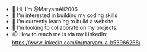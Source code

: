 - 👋 Hi, I’m @MaryamAli2006
- 👀 I’m interested in building my coding skills
- 🌱 I’m currently learning to build a website
- 💞️ I’m looking to collaborate on my projects.
- 📫 How to reach me is via my LinkedIn: https://www.linkedin.com/in/maryam-a-b53966268/ 

<!---
MaryamAli2006/MaryamAli2006 is a ✨ special ✨ repository because its `README.md` (this file) appears on your GitHub profile.
You can click the Preview link to take a look at your changes.
--->
